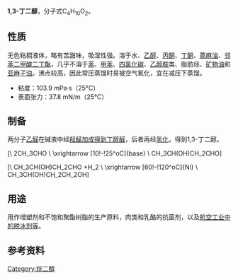 **1,3-丁二醇**，分子式C<sub>4</sub>H<sub>10</sub>O<sub>2</sub>。

## 性质

无色粘稠液体，略有苦甜味，吸湿性强。溶于水、[乙醇](../Page/乙醇.md "wikilink")、[丙酮](../Page/丙酮.md "wikilink")、[丁酮](../Page/丁酮.md "wikilink")、[蓖麻油](../Page/蓖麻油.md "wikilink")、[邻苯二甲酸二丁酯](../Page/邻苯二甲酸二丁酯.md "wikilink")，几乎不溶于[苯](../Page/苯.md "wikilink")、[甲苯](../Page/甲苯.md "wikilink")、[四氯化碳](../Page/四氯化碳.md "wikilink")、[乙醇胺](../Page/乙醇胺.md "wikilink")类、脂肪烃、[矿物油](../Page/矿物油.md "wikilink")和[亚麻子油](https://zh.wikipedia.org/wiki/亚麻子油 "wikilink")。沸点较高，因此常压蒸馏时易被空气氧化，宜在减压下蒸馏。

  - 粘度：103.9 mPa·s（25°C）
  - 表面张力：37.8 mN/m（25°C）

## 制备

两分子[乙醛](../Page/乙醛.md "wikilink")在碱液中经[羟醛加成得到](https://zh.wikipedia.org/wiki/羟醛加成 "wikilink")[丁醇醛](https://zh.wikipedia.org/wiki/丁醇醛 "wikilink")，后者再经[氢化](../Page/氢化.md "wikilink")，得到1,3-丁二醇。

\[\ 2CH_3CHO \ \xrightarrow [10\!-\!25^oC]{base} \ CH_3CH(OH)CH_2CHO\]

\[\ CH_3CH(OH)CH_2CHO +H_2 \ \xrightarrow [60\!-\!120^oC]{Ni} \ CH_3CH(OH)CH_2CH_2OH\]

## 用途

用作增塑剂和不饱和聚酯树脂的生产原料，肉类和乳酪的抗菌剂，以及[航空工业中的脱冰剂等](https://zh.wikipedia.org/wiki/航空工业 "wikilink")。

## 参考资料

[Category:烷二醇](https://zh.wikipedia.org/wiki/Category:烷二醇 "wikilink")